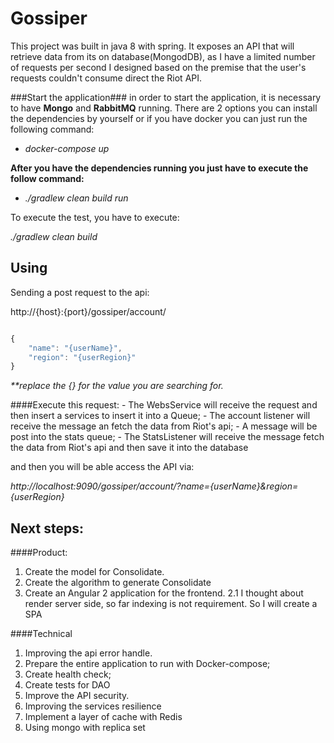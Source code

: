 # Gossiper

This project was built in java 8 with spring. It exposes an API that will retrieve data from its on database(MongodDB), as I have a limited number of requests per second I designed based on the premise that the user's requests couldn't consume direct the Riot API. 

###Start the application###
in order to start the application, it is necessary to have <b>Mongo</b> and <b>RabbitMQ</b> running. There are 2 options you can install the dependencies by yourself or if you have docker you can just run the following command: 

- *docker-compose up*

<b>After you have the dependencies running you just have to execute the follow command:</b> 

- *./gradlew clean build run* 

To execute the test, you have to execute: 

*./gradlew clean build*


## Using ##

Sending a post request to the api:

http://{host}:{port}/gossiper/account/
```javascript

{
	"name": "{userName}",
	"region": "{userRegion}"
}
```
<i>**replace the {} for the value you are searching for.</i>

####Execute this request:
    - The WebsService will receive the request and then insert a services to insert it into a Queue;
    - The account listener will receive the message an fetch the data from Riot's api;
    - A message will be post into the stats queue;
    - The StatsListener will receive the message fetch the data from Riot's api and then save it into the database
     
and then you will be able access the API via: 

<i>http://localhost:9090/gossiper/account/?name={userName}&region={userRegion}</i>


## Next steps:
####Product:
1. Create the model for Consolidate.
2. Create the algorithm to generate Consolidate
2. Create an Angular 2 application for the frontend. 
    2.1 I thought about render server side, so far indexing is not requirement. So I will create a SPA

####Technical
1. Improving the api error handle. 
2. Prepare the entire application to run with Docker-compose;
3. Create health check;
4. Create tests for DAO
5. Improve the API security.
6. Improving the services resilience
7. Implement a layer of cache with Redis
8. Using mongo with replica set
